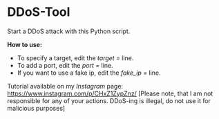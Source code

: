 # DDoS-Tool
Start a DDoS attack with this Python script.

**How to use:**
- To specify a target, edit the *target =* line.
- To add a port, edit the *port =* line.
- If you want to use a fake ip, edit the *fake_ip =* line.

Tutorial available on my *Instagram* page: https://www.instagram.com/p/CHxZ1ZypZnz/
[Please note, that I am not responsible for any of your actions. DDoS-ing is illegal, do not use it for malicious purposes]
